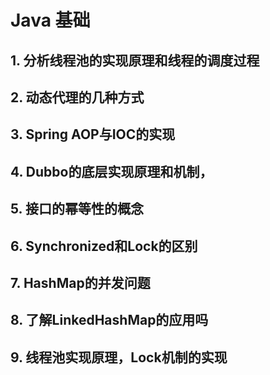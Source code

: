 # Java 基础

## 1. 分析线程池的实现原理和线程的调度过程

## 2. 动态代理的几种方式

## 3. Spring AOP与IOC的实现

## 4. Dubbo的底层实现原理和机制，

## 5. 接口的幂等性的概念

## 6. Synchronized和Lock的区别

## 7. HashMap的并发问题

## 8. 了解LinkedHashMap的应用吗

## 9. 线程池实现原理，Lock机制的实现